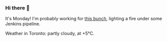 ### Hi there :wave:

It's Monday! I'm probably working for [this bunch](https://github.com/kohofinancial), lighting a fire under some Jenkins pipeline.

Weather in Toronto: partly cloudy, at +5°C.
